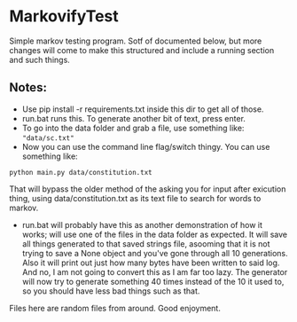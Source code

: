 # MarkovifyTest
Simple markov testing program. Sotf of documented below, but more changes will come to make this structured and include a running section and such things.

## Notes:
* Use pip install -r requirements.txt inside this dir to get all of those.
* run.bat runs this. To generate another bit of text, press enter.
* To go into the data folder and grab a file, use something like: ```"data/sc.txt"```
* Now you can use the command line flag/switch thingy. You can use something like:
```
python main.py data/constitution.txt
```
That will bypass the older method of the asking you for input after exicution thing, using data/constitution.txt as its text file to search for words to markov.
* run.bat will probably have this as another demonstration of how it works; will use one of the files in the data folder as expected.
It will save all things generated to that saved strings file, asooming that it is not trying to save a None object and you've gone through all 10 generations. Also it will print out just how many bytes have been written to said log. And no, I am not going to convert this as I am far too lazy.
The generator will now try to generate something 40 times instead of the 10 it used to, so you should have less bad things such as that.

Files here are random files from around.
Good enjoyment.
